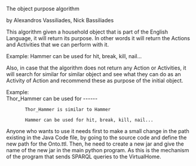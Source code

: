 The object purpose algorithm

by Alexandros Vassiliades, Nick Bassiliades

This algorithm given a household object that is part of the English Language, it will return its purpose. In other words it will return
the Actions and Activities that we can perform with it. 

Example: Hammer can be used for hit, break, kill, nail...

Also, in case that the algorithm does not return any Action or Activities,  it will search for similar for similar object and see what
they can do as an Activity of Action and recommend these as purpose of the initial object.

Example:   
           Thor_Hammer can be used for ------

           Thor_Hammer is similar to Hammer
           
           Hammer can be used for hit, break, kill, nail...
           
Anyone who wants to use it needs first to make a small change in the path existing in the Java Code file, by going to the source code 
and define the new path for the Onto.ttl. Then, he need to create a new jar and give the name of the new jar in the main python program. 
As this is the mechanism of the program that sends SPARQL queries to the VirtualHome.
